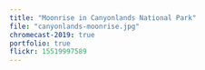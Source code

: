```yaml
---
title: "Moonrise in Canyonlands National Park"
file: "canyonlands-moonrise.jpg"
chromecast-2019: true
portfolio: true
flickr: 15519997589
---
```

